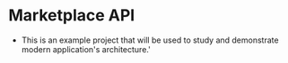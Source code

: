 # Marketplace API
- This is an example project that will be used to study and demonstrate modern application's architecture.'
